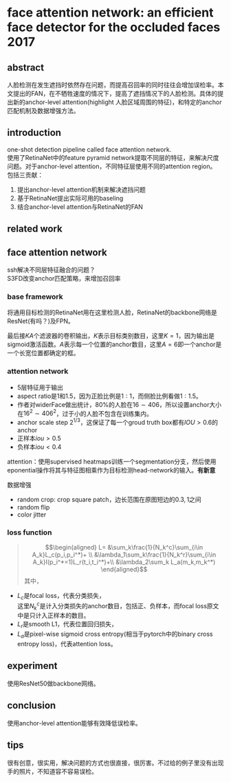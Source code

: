 # face attention network: an efficient face detector for the occluded faces 2017
## abstract
人脸检测在发生遮挡时依然存在问题，而提高召回率的同时往往会增加误检率。本文提出的FAN，在不牺牲速度的情况下，提高了遮挡情况下的人脸检测。具体的提出新的anchor-level attention(highlight 人脸区域周围的特征)，和特定的anchor匹配机制及数据增强方法。

## introduction
one-shot detection pipeline called face attention network.    
使用了RetinaNet中的feature pyramid network提取不同层的特征，来解决尺度问题。对于anchor-level attention，不同特征层使用不同的attention region。  
包括三贡献：
1. 提出anchor-level attention机制来解决遮挡问题
2. 基于RetinaNet提出实际可用的baseling
3. 结合anchor-level attention与RetinaNet的FAN

## related work

## face attention network
ssh解决不同层特征融合的问题？  
S3FD改变anchor匹配策略，来增加召回率
### base framework
将通用目标检测的RetinaNet用在这里检测人脸，RetinaNet的backbone网络是ResNet(有吗？)及FPN。  

最后接$KA$个滤波器的卷积输出，$K$表示目标类别数目，这里$K=1$，因为输出是sigmoid激活函数。$A$表示每一个位置的anchor数目，这里$A=6$即一个anchor是一个长宽位置都确定的框。
### attention network
- 5层特征用于输出
- aspect ratio是$1$和$1.5$，因为正脸比例是$1:1$，而侧脸比例看做$1:1.5$。
- 作者对widerFace做出统计，$80\%$的人脸在$16\sim 406$，所以设置anchor大小在$16^2\sim 406^2$，过于小的人脸不包含在训练集内。
- anchor scale step $2^{1/3}$，这保证了每一个groud truth box都有$IOU>0.6$的anchor
- 正样本$iou>0.5$
- 负样本$iou<0.4$  

attention：使用supervised heatmaps训练一个segmentation分支，然后使用eponential操作将其与特征图相乘作为目标检测head-network的输入。**有新意**

数据增强
- random crop: crop square patch，边长范围在原图短边的$0.3,1$之间
- random flip
- color jitter
### loss function
> $$\begin{aligned} L= &\sum_k\frac{1}{N_k^c}\sum_{i\in A_k}L_c(p_i,p_i^*)+ \\
&\lambda_1\sum_k\frac{1}{N_k^r}\sum_{i\in A_k}I(p_i^*=1)L_r(t_i,t_i^*)+\\
&\lambda_2\sum_k L_a(m_k,m_k^*) \end{aligned}$$
其中，
- $L_c$是focal loss，代表分类损失，  
这里$N_k^c$是计入分类损失的anchor数目，包括正、负样本，而focal loss原文中是只计入正样本的数目。
- $L_r$是smooth L1，代表位置回归损失，
- $L_a$是pixel-wise sigmoid cross entropy(相当于pytorch中的binary cross entropy loss)，代表attention loss。

## experiment
使用ResNet50做backbone网络。

## conclusion
使用anchor-level attention能够有效降低误检率。

## tips
很有创意，很实用，解决问题的方式也很直接，很厉害。不过给的例子里没有出现手的照片，不知道容不容易误检。